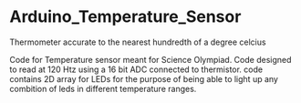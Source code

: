 # Arduino_Temperature_Sensor
Thermometer accurate to the nearest hundredth of a degree celcius

Code for Temperature sensor meant for Science Olympiad. Code designed to read at 120 Htz using a
16 bit ADC connected to thermistor. code contains 2D array for LEDs for the purpose of being able to light
up any combition of leds in different temperature ranges.
